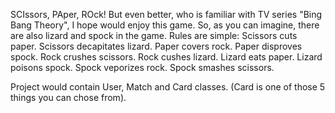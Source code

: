 SCIssors, PAper, ROck!
But even better, who is familiar with TV series "Bing Bang Theory", I hope would enjoy this game.
So, as you can imagine, there are also lizard and spock in the game.
Rules are simple:
Scissors cuts paper.
Scissors decapitates lizard.
Paper covers rock.
Paper disproves spock.
Rock crushes scissors.
Rock cushes lizard.
Lizard eats paper.
Lizard poisons spock.
Spock veporizes rock.
Spock smashes scissors.

Project would contain User, Match and Card classes.
(Card is one of those 5 things you can chose from).